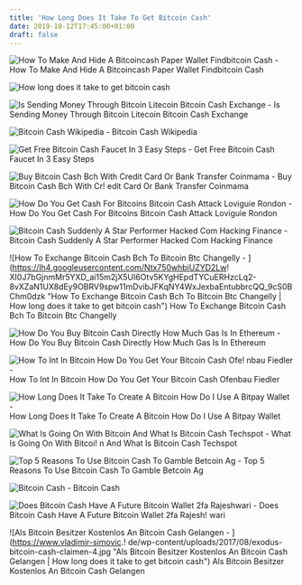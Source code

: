 ```yaml
---
title: 'How Long Does It Take To Get Bitcoin Cash'
date: 2019-10-12T17:45:00+01:00
draft: false
---
```


![How To Make And Hide A Bitcoincash Paper Wallet Findbitcoin Cash - ](https://findbitcoin.cash/wp-content/uploads/2019/06/WALLET-1.png "How To Make And Hide A Bitcoincash Paper Wallet Findbitcoin Cash | How long does it take to get bitcoin cash") How To Make And Hide A Bitcoincash Paper Wallet Findbitcoin Cash

![How long does it take to get bitcoin cash](https://www.shuttledelivery.co.kr/blog/wp-content/uploads/2018/03/Bitcoin-Cash-Green-Logo.png "How long does it take to get bitcoin cash") 

![Is Sending Money Through Bitcoin Litecoin Bitcoin Cash Exchange - ](https://steemitimages.com/0x0/https://steemitimages.com/DQmVhD3GfvFSsW5wo2euj9QqdZVEViGWPH3KZ9tLyfH4yXz/IMG_20180111_110229.jpg "Is Sending Money Through Bitcoin Litecoin Bitcoin Cash Exchange | How long does it ta!   ke to get bitcoin cash") Is Sending Money Through Bitcoin Litecoin Bitcoin Cash Exchange

![Bitcoin Cash Wikipedia - ](https://upload.wikimedia.org/wikipedia/commons/5/58/Bitcoin_Cash.png "Bitcoin Cash Wikipedia | How long does it take to get bitcoin cash") Bitcoin Cash Wikipedia

![Get Free Bitcoin Cash Faucet In 3 Easy Steps - ](https://i.ytimg.com/vi/H8_skhS3AQc/maxresdefault.jpg "Get Free Bitcoin Cash Faucet In 3 Easy Steps | How long does it take to get bitcoin cash") Get Free Bitcoin Cash Faucet In 3 Easy Steps

![Buy Bitcoin Cash Bch With Credit Card Or Bank Transfer Coinmama - ](https://assets.coinmama.com/seo+pages+images/seo_buy_bitcoins_image_bitcoin_cash+%401x+(1).jpg "Buy Bitcoin Cash Bch With Credit Card Or Bank Transfer Coinmama | How long does!    it take to get bitcoin cash") Buy Bitcoin Cash Bch With Cr! edit Card Or Bank Transfer Coinmama

![How Do You Get Cash For Bitcoins Bitcoin Cash Attack Loviguie Rondon - ](https://chainbulletin.nyc3.digitaloceanspaces.com/img/2019/05/Bitcoin-Cash-Overcomes-an-Attack-Successfully-Implements-Schnorr-Signatures.jpg "How Do You Get Cash For Bitcoins Bitcoin Cash Attack Loviguie Rondon | How long does it take to get bitcoin cash") How Do You Get Cash For Bitcoins Bitcoin Cash Attack Loviguie Rondon

![Bitcoin Cash Suddenly A Star Performer Hacked Com Hacking Finance - ](https://hacked.com/wp-content/uploads/2018/04/Bitcoin-Cash.jpg "Bitcoin Cash Suddenly A Star Performer Hacked Com Hacking Finance | How long does it take to get bitcoin cash") Bitcoin Cash Suddenly A Star Performer Hacked Com Hacking Finance

![How To Exchange Bitcoin Cash Bch To Bitcoin Btc Changelly - ](https://lh4.googleusercontent.com/Ntx750whbiUZYD2Lw!   XI0J7bGjnmMr5YXD_ai15m2jX5UI6Otv5KYgHEpdTYCuERHzcLq2-8vXZaN1UX8dEy9OBRV9spw11mDvibJFKqNY4WxJexbaEntubbrcQQ_9cS0BChm0dzk "How To Exchange Bitcoin Cash Bch To Bitcoin Btc Changelly | How long does it take to get bitcoin cash") How To Exchange Bitcoin Cash Bch To Bitcoin Btc Changelly

![How Do You Buy Bitcoin Cash Directly How Much Gas Is In Ethereum - ](http://livingoffcloud.com/wp-content/uploads/2018/02/Ethereum-Wallet-Not-Showing-Balance-2_-_transferring_money_from_non-Jaxx_wallet_to_Jaxx_one-1024x661.png "How Do You Buy Bitcoin Cash Directly How Much Gas Is In Ethereum | How long does it take to get bitcoin cash") How Do You Buy Bitcoin Cash Directly How Much Gas Is In Ethereum

![How To Int In Bitcoin How Do You Get Your Bitcoin Cash Ofe!   nbau Fiedler - ](https://cdn-images-1.medium.com/max/1600/1*o8E-_rVN7jIxQxMr6l6bHA.png "How To Int In Bitcoin How Do You Get Your Bitcoin Cash Ofenbau Fiedler | How long does it take to get bitcoin cash") How To Int In Bitcoin How Do You Get Your Bitcoin Cash Ofenbau Fiedler

![How Long Does It Take To Create A Bitcoin How Do I Use A Bitpay Wallet - ](https://support.bitpay.com/hc/article_attachments/360011672172/1.png "How Long Does It Take To Create A Bitcoin How Do I Use A Bitpay Wallet | How long does it take to get bitcoin cash") How Long Does It Take To Create A Bitcoin How Do I Use A Bitpay Wallet

![What Is Going On With Bitcoin And What Is Bitcoin Cash Techspot - ](https://static.techspot.com/images2/news/bigimage/2017/08/2017-08-02-image-7.png "What Is Going On With Bitcoin And What Is Bitcoin Cash Techspot | How long does it take to get bitcoin cash") What Is Going On With Bitcoi! n And What Is Bitcoin Cash Techspot

![Top 5 Reasons To Use Bitcoin Cash To Gamble Betcoin Ag - ](http://www.betcoin.ag/files/betcoin/images/bch2.png "Top 5 Reasons To Use Bitcoin Cash To Gamble Betcoin Ag | How long does it take to get bitcoin cash") Top 5 Reasons To Use Bitcoin Cash To Gamble Betcoin Ag

![Bitcoin Cash - ](https://s2.coinmarketcap.com/static/img/coins/200x200/1831.png "Bitcoin Cash | How long does it take to get bitcoin cash") Bitcoin Cash

![Does Bitcoin Cash Have A Future Bitcoin Wallet 2fa Rajeshwari - ](https://everestcrypto.com/wp-content/uploads/2018/04/BTC-interface.png "Does Bitcoin Cash Have A Future Bitcoin Wallet 2fa Rajeshwari | How long does it take to get bitcoin cash") Does Bitcoin Cash Have A Future Bitcoin Wallet 2fa Rajesh! wari

![Als Bitcoin Besitzer Kostenlos An Bitcoin Cash Gelangen - ](https://www.vladimir-simovic.!   de/wp-content/uploads/2017/08/exodus-bitcoin-cash-claimen-4.jpg "Als Bitcoin Besitzer Kostenlos An Bitcoin Cash Gelangen | How long does it take to get bitcoin cash") Als Bitcoin Besitzer Kostenlos An Bitcoin Cash Gelangen
